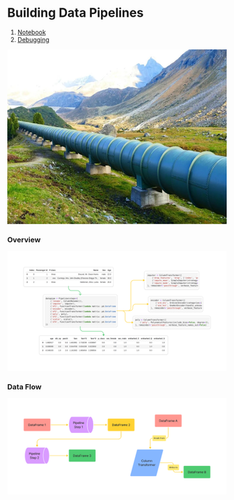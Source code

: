 # Building Data Pipelines

1. [Notebook](notebook.ipynb)
2. [Debugging](debugging.ipynb)

<img src="main.jpeg" height="400" />

### Overview

<img src="pipeline.png" />

### Data Flow

<img src="dataflow.png" />

